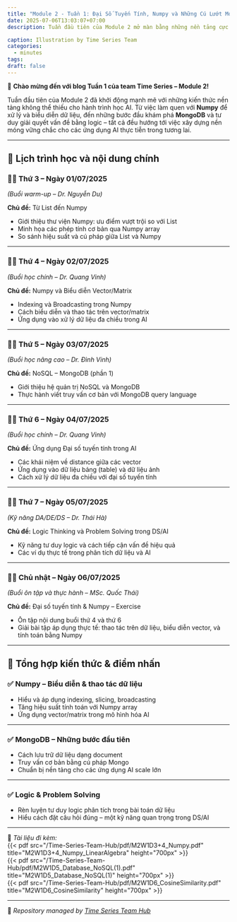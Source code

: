 ```yaml
---
title: "Module 2 - Tuần 1: Đại Số Tuyến Tính, Numpy và Những Cú Lướt MongoDB Đầu Tiên!"
date: 2025-07-06T13:03:07+07:00
description: Tuần đầu tiên của Module 2 mở màn bằng những nền tảng cực kỳ thiết yếu: từ list Python đến biểu diễn vector trong Numpy, đến MongoDB cho AI – một tuần học đậm chất nền tảng và thực chiến!

caption: Illustration by Time Series Team
categories:
  - minutes
tags:
draft: false
---
```


🎉 **Chào mừng đến với blog Tuần 1 của team Time Series – Module 2!**

Tuần đầu tiên của Module 2 đã khởi động mạnh mẽ với những kiến thức nền tảng không thể thiếu cho hành trình học AI. Từ việc làm quen với **Numpy** để xử lý và biểu diễn dữ liệu, đến những bước đầu khám phá **MongoDB** và tư duy giải quyết vấn đề bằng logic – tất cả đều hướng tới việc xây dựng nền móng vững chắc cho các ứng dụng AI thực tiễn trong tương lai.

---

## 📅 **Lịch trình học và nội dung chính**

### 🧑‍🏫 **Thứ 3 – Ngày 01/07/2025**

_(Buổi warm-up – Dr. Nguyễn Du)_

**Chủ đề:** Từ List đến Numpy

- Giới thiệu thư viện Numpy: ưu điểm vượt trội so với List  
- Minh họa các phép tính cơ bản qua Numpy array  
- So sánh hiệu suất và cú pháp giữa List và Numpy  

---

### 👨‍🎓 **Thứ 4 – Ngày 02/07/2025**

_(Buổi học chính – Dr. Quang Vinh)_

**Chủ đề:** Numpy và Biểu diễn Vector/Matrix

- Indexing và Broadcasting trong Numpy  
- Cách biểu diễn và thao tác trên vector/matrix  
- Ứng dụng vào xử lý dữ liệu đa chiều trong AI  

---

### 👨‍🎓 **Thứ 5 – Ngày 03/07/2025**

_(Buổi học nâng cao – Dr. Đình Vinh)_

**Chủ đề:** NoSQL – MongoDB (phần 1)

- Giới thiệu hệ quản trị NoSQL và MongoDB  
- Thực hành viết truy vấn cơ bản với MongoDB query language  

---

### 👨‍🎓 **Thứ 6 – Ngày 04/07/2025**

_(Buổi học chính – Dr. Quang Vinh)_

**Chủ đề:** Ứng dụng Đại số tuyến tính trong AI

- Các khái niệm về distance giữa các vector  
- Ứng dụng vào dữ liệu bảng (table) và dữ liệu ảnh  
- Cách xử lý dữ liệu đa chiều với đại số tuyến tính  

---

### 👨‍🎓 **Thứ 7 – Ngày 05/07/2025**

_(Kỹ năng DA/DE/DS – Dr. Thái Hà)_

**Chủ đề:** Logic Thinking và Problem Solving trong DS/AI

- Kỹ năng tư duy logic và cách tiếp cận vấn đề hiệu quả  
- Các ví dụ thực tế trong phân tích dữ liệu và AI  

---

### 👨‍🎓 **Chủ nhật – Ngày 06/07/2025**

_(Buổi ôn tập và thực hành – MSc. Quốc Thái)_

**Chủ đề:** Đại số tuyến tính & Numpy – Exercise

- Ôn tập nội dung buổi thứ 4 và thứ 6  
- Giải bài tập áp dụng thực tế: thao tác trên dữ liệu, biểu diễn vector, và tính toán bằng Numpy  

---

## 📌 **Tổng hợp kiến thức & điểm nhấn**

### ✅ **Numpy – Biểu diễn & thao tác dữ liệu**

- Hiểu và áp dụng indexing, slicing, broadcasting  
- Tăng hiệu suất tính toán với Numpy array  
- Ứng dụng vector/matrix trong mô hình hóa AI

---

### ✅ **MongoDB – Những bước đầu tiên**

- Cách lưu trữ dữ liệu dạng document  
- Truy vấn cơ bản bằng cú pháp Mongo  
- Chuẩn bị nền tảng cho các ứng dụng AI scale lớn

---

### ✅ **Logic & Problem Solving**

- Rèn luyện tư duy logic phân tích trong bài toán dữ liệu  
- Hiểu cách đặt câu hỏi đúng – một kỹ năng quan trọng trong DS/AI  

---

📂 _Tài liệu đi kèm:_  
{{< pdf src="/Time-Series-Team-Hub/pdf/M2W1D3+4_Numpy.pdf" title="M2W1D3+4_Numpy_LinearAlgebra" height="700px" >}}  
{{< pdf src="/Time-Series-Team-Hub/pdf/M2W1D5_Database_NoSQL(1).pdf" title="M2W1D5_Database_NoSQL(1)" height="700px" >}}  
{{< pdf src="/Time-Series-Team-Hub/pdf/M2W1D6_CosineSimilarity.pdf" title="M2W1D6_CosineSimilarity" height="700px" >}}  

---

🧠 _Repository managed by [Time Series Team Hub](https://github.com/Jennifer1907/Time-Series-Team-Hub)_
